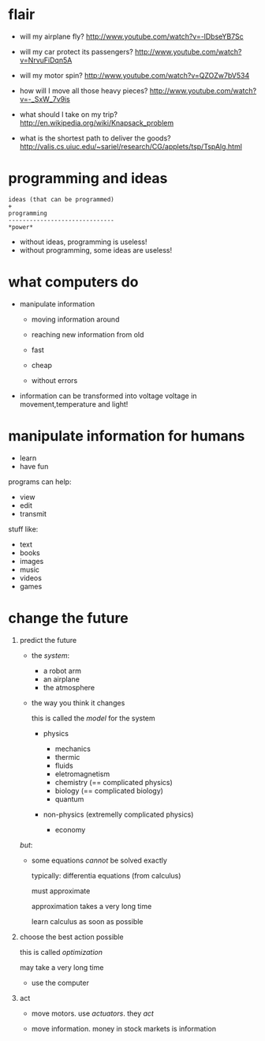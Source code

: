 # flair

- will my airplane fly?
    <http://www.youtube.com/watch?v=-lDbseYB7Sc>

- will my car protect its passengers?
    <http://www.youtube.com/watch?v=NrvuFiDqn5A>

- will my motor spin?
    <http://www.youtube.com/watch?v=QZOZw7bV534>

- how will I move all those heavy pieces?
    <http://www.youtube.com/watch?v=-_SxW_7v9is>

- what should I take on my trip?
    <http://en.wikipedia.org/wiki/Knapsack_problem>

- what is the shortest path to deliver the goods?
    <http://valis.cs.uiuc.edu/~sariel/research/CG/applets/tsp/TspAlg.html>

# programming and ideas

    ideas (that can be programmed)
    +
    programming
    ------------------------------
    *power*

- without ideas, programming is useless!
- without programming, some ideas are useless!

# what computers do

- manipulate information

    - moving information around
    - reaching new information from old

    - fast
    - cheap
    - without errors

- information can be transformed into voltage
voltage in movement,temperature and light!

# manipulate information for humans

- learn
- have fun

programs can help:

- view
- edit
- transmit

stuff like:

- text
- books
- images
- music
- videos
- games

# change the future

1. predict the future

    - the *system*:
    
        - a robot arm
        - an airplane
        - the atmosphere

    - the way you think it changes

        this is called the *model* for the system

        - physics

            - mechanics
            - thermic
            - fluids
            - eletromagnetism
            - chemistry (== complicated physics)
            - biology (== complicated biology)
            - quantum

        - non-physics (extremelly complicated physics)
        
            - economy

    *but*:

    - some equations *cannot* be solved exactly

        typically: differentia equations (from calculus)

        must approximate

        approximation takes a very long time

        learn calculus as soon as possible

2. choose the best action possible

    this is called *optimization*

    may take a very long time

    - use the computer

3. act

    - move motors. use *actuators*. they *act*

    - move information. money in stock markets is information
